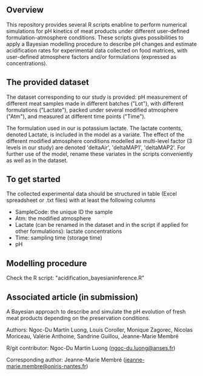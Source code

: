 ## Overview
This repository provides several R scripts enabline to perform numerical simulations for pH kinetics of meat products under different user-defined formulation-atmosphere conditions. These scripts gives possibilities to apply a Bayesian modelling procedure to describe pH changes and estimate acidification rates for experimental data collected on food matrices, with user-defined atmosphere factors and/or formulations (expressed as concentrations). 

## The provided dataset ## 
The dataset corresponding to our study is provided: pH measurement of different meat samples made in different batches ("Lot"), with different formulations ("Lactate"), packed under several modified atmosphere ("Atm"), and measured at different time points ("Time").

The formulation used in our is potassium lactate. The lactate contents, denoted Lactate, is included in the model as a variate. The effect of the different modified atmosphere conditions modelled as multi-level factor (3 levels in our study) are denoted 'deltaAir', 'deltaMAP1', 'deltaMAP2'. For further use of the model, rename these variates in the scripts conveniently as well as in the dataset. 

## To get started
The collected experimental data should be structured in table (Excel spreadsheet or .txt files) with at least the following columns
- SampleCode: the unique ID the sample
- Atm: the modified atmosphere
- Lactate (can be renamed in the dataset and in the script if applied for other formulations): lactate concentrations
- Time: sampling time (storage time)
- pH

## Modelling procedure
Check the R script: "acidification_bayesianinference.R"

## Associated article (in submission)
A Bayesian approach to describe and simulate the pH evolution of fresh meat products
depending on the preservation conditions.

Authors: Ngoc-Du Martin Luong, Louis Coroller, Monique Zagorec, Nicolas Moriceau, Valérie Anthoine, Sandrine Guillou, Jeanne-Marie Membré

R/git contributor: Ngoc-Du Martin Luong (ngoc-du.luong@anses.fr)

Corresponding author: Jeanne-Marie Membré (jeanne-marie.membre@oniris-nantes.fr)
